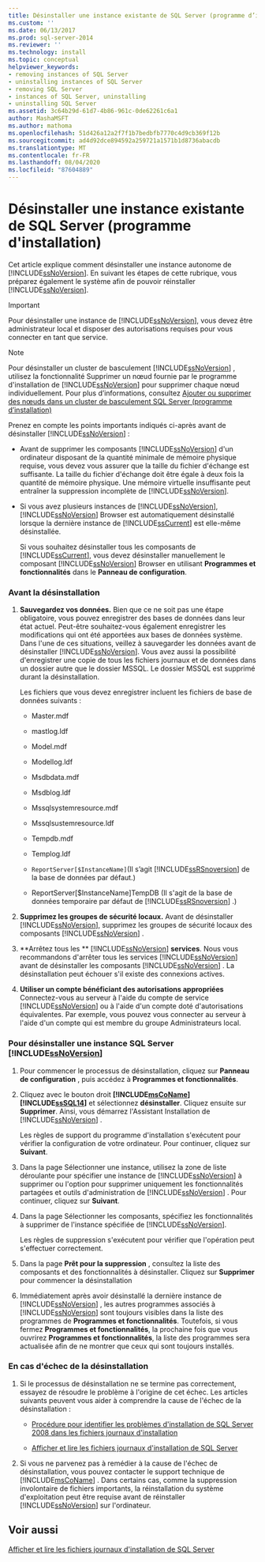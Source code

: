 ```yaml
---
title: Désinstaller une instance existante de SQL Server (programme d’installation) | Microsoft Docs
ms.custom: ''
ms.date: 06/13/2017
ms.prod: sql-server-2014
ms.reviewer: ''
ms.technology: install
ms.topic: conceptual
helpviewer_keywords:
- removing instances of SQL Server
- uninstalling instances of SQL Server
- removing SQL Server
- instances of SQL Server, uninstalling
- uninstalling SQL Server
ms.assetid: 3c64b29d-61d7-4b86-961c-0de62261c6a1
author: MashaMSFT
ms.author: mathoma
ms.openlocfilehash: 51d426a12a2f7f1b7bedbfb7770c4d9cb369f12b
ms.sourcegitcommit: ad4d92dce894592a259721a1571b1d8736abacdb
ms.translationtype: MT
ms.contentlocale: fr-FR
ms.lasthandoff: 08/04/2020
ms.locfileid: "87604889"
---
```

# <a name="uninstall-an-existing-instance-of-sql-server-setup"></a>Désinstaller une instance existante de SQL Server (programme d'installation)
  Cet article explique comment désinstaller une instance autonome de [!INCLUDE[ssNoVersion](../../includes/ssnoversion-md.md)]. En suivant les étapes de cette rubrique, vous préparez également le système afin de pouvoir réinstaller [!INCLUDE[ssNoVersion](../../includes/ssnoversion-md.md)].  
  
> [!IMPORTANT]  
>  Pour désinstaller une instance de [!INCLUDE[ssNoVersion](../../includes/ssnoversion-md.md)], vous devez être administrateur local et disposer des autorisations requises pour vous connecter en tant que service.  
  
> [!NOTE]  
>  Pour désinstaller un cluster de basculement [!INCLUDE[ssNoVersion](../../includes/ssnoversion-md.md)] , utilisez la fonctionnalité Supprimer un nœud fournie par le programme d'installation de [!INCLUDE[ssNoVersion](../../includes/ssnoversion-md.md)] pour supprimer chaque nœud individuellement. Pour plus d’informations, consultez [Ajouter ou supprimer des nœuds dans un cluster de basculement SQL Server &#40;programme d’installation&#41;](../failover-clusters/install/add-or-remove-nodes-in-a-sql-server-failover-cluster-setup.md)  
  
 Prenez en compte les points importants indiqués ci-après avant de désinstaller [!INCLUDE[ssNoVersion](../../includes/ssnoversion-md.md)] :  
  
-   Avant de supprimer les composants [!INCLUDE[ssNoVersion](../../includes/ssnoversion-md.md)] d'un ordinateur disposant de la quantité minimale de mémoire physique requise, vous devez vous assurer que la taille du fichier d'échange est suffisante. La taille du fichier d'échange doit être égale à deux fois la quantité de mémoire physique. Une mémoire virtuelle insuffisante peut entraîner la suppression incomplète de [!INCLUDE[ssNoVersion](../../includes/ssnoversion-md.md)].  
  
-   Si vous avez plusieurs instances de [!INCLUDE[ssNoVersion](../../includes/ssnoversion-md.md)], [!INCLUDE[ssNoVersion](../../includes/ssnoversion-md.md)] Browser est automatiquement désinstallé lorsque la dernière instance de [!INCLUDE[ssCurrent](../../includes/sscurrent-md.md)] est elle-même désinstallée.  
  
     Si vous souhaitez désinstaller tous les composants de [!INCLUDE[ssCurrent](../../includes/sscurrent-md.md)], vous devez désinstaller manuellement le composant [!INCLUDE[ssNoVersion](../../includes/ssnoversion-md.md)] Browser en utilisant **Programmes et fonctionnalités** dans le **Panneau de configuration**.  
  
### <a name="before-you-uninstall"></a>Avant la désinstallation  
  
1.  **Sauvegardez vos données.** Bien que ce ne soit pas une étape obligatoire, vous pouvez enregistrer des bases de données dans leur état actuel. Peut-être souhaitez-vous également enregistrer les modifications qui ont été apportées aux bases de données système. Dans l'une de ces situations, veillez à sauvegarder les données avant de désinstaller [!INCLUDE[ssNoVersion](../../includes/ssnoversion-md.md)]. Vous avez aussi la possibilité d'enregistrer une copie de tous les fichiers journaux et de données dans un dossier autre que le dossier MSSQL. Le dossier MSSQL est supprimé durant la désinstallation.  
  
     Les fichiers que vous devez enregistrer incluent les fichiers de base de données suivants :  
  
    -   Master.mdf  
  
    -   mastlog.ldf  
  
    -   Model.mdf  
  
    -   Modellog.ldf  
  
    -   Msdbdata.mdf  
  
    -   Msdblog.ldf  
  
    -   Mssqlsystemresource.mdf  
  
    -   Mssqlsustemresource.ldf  
  
    -   Tempdb.mdf  
  
    -   Templog.ldf  
  
    -   `ReportServer[$InstanceName]`(Il s’agit [!INCLUDE[ssRSnoversion](../../includes/ssrsnoversion-md.md)] de la base de données par défaut.)  
  
    -   ReportServer[$InstanceName]TempDB (Il s'agit de la base de données temporaire par défaut de [!INCLUDE[ssRSnoversion](../../includes/ssrsnoversion-md.md)] .)  
  
2.  **Supprimez les groupes de sécurité locaux.** Avant de désinstaller [!INCLUDE[ssNoVersion](../../includes/ssnoversion-md.md)], supprimez les groupes de sécurité locaux des composants [!INCLUDE[ssNoVersion](../../includes/ssnoversion-md.md)] .  
  
3.  **Arrêtez tous les **  [!INCLUDE[ssNoVersion](../../includes/ssnoversion-md.md)] **services**. Nous vous recommandons d'arrêter tous les services [!INCLUDE[ssNoVersion](../../includes/ssnoversion-md.md)] avant de désinstaller les composants [!INCLUDE[ssNoVersion](../../includes/ssnoversion-md.md)] . La désinstallation peut échouer s'il existe des connexions actives.  
  
4.  **Utiliser un compte bénéficiant des autorisations appropriées** Connectez-vous au serveur à l'aide du compte de service [!INCLUDE[ssNoVersion](../../includes/ssnoversion-md.md)] ou à l'aide d'un compte doté d'autorisations équivalentes. Par exemple, vous pouvez vous connecter au serveur à l'aide d'un compte qui est membre du groupe Administrateurs local.  
  
### <a name="to-uninstall-an-instance-of-ssnoversion"></a>Pour désinstaller une instance SQL Server [!INCLUDE[ssNoVersion](../../includes/ssnoversion-md.md)]  
  
1.  Pour commencer le processus de désinstallation, cliquez sur **Panneau de configuration** , puis accédez à **Programmes et fonctionnalités**.  
  
2.  Cliquez avec le bouton droit **[!INCLUDE[msCoName](../../includes/msconame-md.md)][!INCLUDE[ssSQL14](../../includes/sssql14-md.md)]** et sélectionnez **désinstaller**. Cliquez ensuite sur **Supprimer**. Ainsi, vous démarrez l'Assistant Installation de [!INCLUDE[ssNoVersion](../../includes/ssnoversion-md.md)] .  
  
     Les règles de support du programme d'installation s'exécutent pour vérifier la configuration de votre ordinateur. Pour continuer, cliquez sur **Suivant**.  
  
3.  Dans la page Sélectionner une instance, utilisez la zone de liste déroulante pour spécifier une instance de [!INCLUDE[ssNoVersion](../../includes/ssnoversion-md.md)] à supprimer ou l'option pour supprimer uniquement les fonctionnalités partagées et outils d'administration de [!INCLUDE[ssNoVersion](../../includes/ssnoversion-md.md)] . Pour continuer, cliquez sur **Suivant**.  
  
4.  Dans la page Sélectionner les composants, spécifiez les fonctionnalités à supprimer de l'instance spécifiée de [!INCLUDE[ssNoVersion](../../includes/ssnoversion-md.md)].  
  
     Les règles de suppression s'exécutent pour vérifier que l'opération peut s'effectuer correctement.  
  
5.  Dans la page **Prêt pour la suppression** , consultez la liste des composants et des fonctionnalités à désinstaller. Cliquez sur **Supprimer** pour commencer la désinstallation  
  
6.  Immédiatement après avoir désinstallé la dernière instance de [!INCLUDE[ssNoVersion](../../includes/ssnoversion-md.md)] , les autres programmes associés à [!INCLUDE[ssNoVersion](../../includes/ssnoversion-md.md)] sont toujours visibles dans la liste des programmes de **Programmes et fonctionnalités**. Toutefois, si vous fermez **Programmes et fonctionnalités**, la prochaine fois que vous ouvrirez **Programmes et fonctionnalités**, la liste des programmes sera actualisée afin de ne montrer que ceux qui sont toujours installés.  
  
### <a name="if-the-uninstallation-fails"></a>En cas d'échec de la désinstallation  
  
1.  Si le processus de désinstallation ne se termine pas correctement, essayez de résoudre le problème à l'origine de cet échec. Les articles suivants peuvent vous aider à comprendre la cause de l'échec de la désinstallation :  
  
    -   [Procédure pour identifier les problèmes d'installation de SQL Server 2008 dans les fichiers journaux d'installation](https://support.microsoft.com/kb/955396/en-us)  
  
    -   [Afficher et lire les fichiers journaux d'installation de SQL Server](../../database-engine/install-windows/view-and-read-sql-server-setup-log-files.md)  
  
2.  Si vous ne parvenez pas à remédier à la cause de l'échec de désinstallation, vous pouvez contacter le support technique de [!INCLUDE[msCoName](../../includes/msconame-md.md)] . Dans certains cas, comme la suppression involontaire de fichiers importants, la réinstallation du système d'exploitation peut être requise avant de réinstaller [!INCLUDE[ssNoVersion](../../includes/ssnoversion-md.md)] sur l'ordinateur.  
  
## <a name="see-also"></a>Voir aussi  
 [Afficher et lire les fichiers journaux d'installation de SQL Server](../../database-engine/install-windows/view-and-read-sql-server-setup-log-files.md)  
  
  
